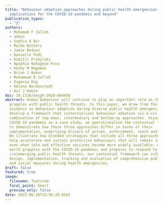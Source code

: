 ```yaml
---
title: "Behaviour adoption approaches during public health emergencies:
  implications for the COVID-19 pandemic and beyond"
publication_types:
  - "2"
authors:
  - Mohamed F Jalloh
  - admin
  - Sophia A Nur
  - Maike Winters
  - Jamie Bedson
  - Danielle Pedi
  - Dimitri Prybylski
  - Apophia Namageyo-Funa
  - Kathy M Hageman
  - Brian J Baker
  - Mohammad B Jalloh
  - Eugenia Eng
  - Helena Nordenstedt
  - Avi J Hakim
doi: 10.1136/bmjgh-2020-004450
abstract: Human behaviour will continue to play an important role as the world
  grapples with public health threats. In this paper, we draw from the emerging
  evidence on behaviour adoption during diverse public health emergencies to
  develop a framework that contextualises behaviour adoption vis-à-vis a
  combination of top-down, intermediary and bottom-up approaches. Using the
  COVID-19 pandemic as a case study, we operationalise the contextual framework
  to demonstrate how these three approaches differ in terms of their
  implementation, underlying drivers of action, enforcement, reach and uptake.
  We illustrate how blended strategies that include all three approaches can
  help accelerate and sustain protective behaviours that will remain important
  even when safe and effective vaccines become more widely available. As the
  world grapples with the COVID-19 pandemic and prepares to respond to
  (re)emerging public health threats, our contextual framework can inform the
  design, implementation, tracking and evaluation of comprehensive public health
  and social measures during health emergencies.
draft: false
featured: true
image:
  filename: featured
  focal_point: Smart
  preview_only: false
date: 2022-06-28T15:50:29.826Z
---
```


